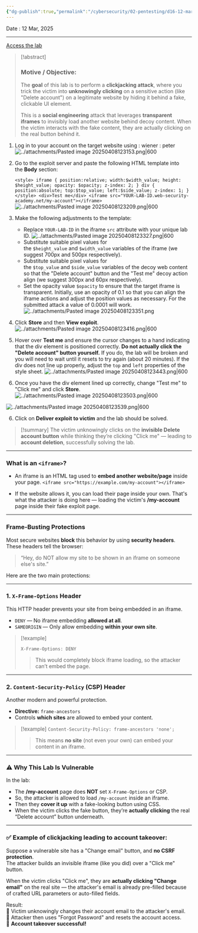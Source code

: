 ```yaml
---
{"dg-publish":true,"permalink":"/cybersecurity/02-pentesting/d16-12-mar/clickjacking-labs/lab1-basic-clickjacking-with-csrf-token-protection/"}
---
```


Date : 12 Mar, 2025

---
[Access the lab](https://portswigger.net/web-security/clickjacking/lab-basic-csrf-protected)

> [!abstract]
> ### **Motive / Objective:**
> 
> The **goal** of this lab is to perform a **clickjacking attack**, where you trick the victim into **unknowingly clicking** on a sensitive action (like "Delete account") on a legitimate website by hiding it behind a fake, clickable UI element.
> 
> This is a **social engineering** attack that leverages **transparent iframes** to invisibly load another website behind decoy content. When the victim interacts with the fake content, they are actually clicking on the real button behind it.

1. Log in to your account on the target website using : wiener : peter
![../attachments/Pasted image 20250408123153.png|600](/img/user/Cybersecurity/02_Pentesting/D16_12%20Mar/attachments/Pasted%20image%2020250408123153.png)

2. Go to the exploit server and paste the following HTML template into the **Body** section:
    
    `<style> iframe { position:relative; width:$width_value; height: $height_value; opacity: $opacity; z-index: 2; } div { position:absolute; top:$top_value; left:$side_value; z-index: 1; } </style> <div>Test me</div> <iframe src="YOUR-LAB-ID.web-security-academy.net/my-account"></iframe>`
![../attachments/Pasted image 20250408123209.png|600](/img/user/Cybersecurity/02_Pentesting/D16_12%20Mar/attachments/Pasted%20image%2020250408123209.png)

3. Make the following adjustments to the template:
    - Replace `YOUR-LAB-ID` in the iframe `src` attribute with your unique lab ID.
![../attachments/Pasted image 20250408123327.png|600](/img/user/Cybersecurity/02_Pentesting/D16_12%20Mar/attachments/Pasted%20image%2020250408123327.png)
    - Substitute suitable pixel values for the `$height_value` and `$width_value` variables of the iframe (we suggest 700px and 500px respectively).
    - Substitute suitable pixel values for the `$top_value` and `$side_value` variables of the decoy web content so that the "Delete account" button and the "Test me" decoy action align (we suggest 300px and 60px respectively).
    - Set the opacity value `$opacity` to ensure that the target iframe is transparent. Initially, use an opacity of 0.1 so that you can align the iframe actions and adjust the position values as necessary. For the submitted attack a value of 0.0001 will work.
![../attachments/Pasted image 20250408123351.png](/img/user/Cybersecurity/02_Pentesting/D16_12%20Mar/attachments/Pasted%20image%2020250408123351.png)
4. Click **Store** and then **View exploit**.
![../attachments/Pasted image 20250408123416.png|600](/img/user/Cybersecurity/02_Pentesting/D16_12%20Mar/attachments/Pasted%20image%2020250408123416.png)
5. Hover over **Test me** and ensure the cursor changes to a hand indicating that the div element is positioned correctly. **Do not actually click the "Delete account" button yourself.** If you do, the lab will be broken and you will need to wait until it resets to try again (about 20 minutes). If the div does not line up properly, adjust the `top` and `left` properties of the style sheet.
![../attachments/Pasted image 20250408123443.png|600](/img/user/Cybersecurity/02_Pentesting/D16_12%20Mar/attachments/Pasted%20image%2020250408123443.png)

6. Once you have the div element lined up correctly, change "Test me" to "Click me" and click **Store**.
![../attachments/Pasted image 20250408123503.png|600](/img/user/Cybersecurity/02_Pentesting/D16_12%20Mar/attachments/Pasted%20image%2020250408123503.png)

![../attachments/Pasted image 20250408123539.png|600](/img/user/Cybersecurity/02_Pentesting/D16_12%20Mar/attachments/Pasted%20image%2020250408123539.png)

6. Click on **Deliver exploit to victim** and the lab should be solved.


> [!summary]
> The victim unknowingly clicks on the **invisible Delete account button** while thinking they’re clicking "Click me" — leading to **account deletion**, successfully solving the lab.


---

### What is an `<iframe>`?

- An iframe is an HTML tag used to **embed another website/page** inside your page.
  `<iframe src="https://example.com/my-account"></iframe>`

- If the website allows it, you can load their page inside your own. That's what the attacker is doing here — loading the victim's **/my-account** page inside their fake exploit page.

---
### Frame-Busting Protections

Most secure websites **block** this behavior by using **security headers**. These headers tell the browser:

> “Hey, do NOT allow my site to be shown in an iframe on someone else's site.”

Here are the two main protections:

---

### 1. **`X-Frame-Options` Header**

This HTTP header prevents your site from being embedded in an iframe.

- `DENY` — No iframe embedding **allowed at all**.
- `SAMEORIGIN` — Only allow embedding **within your own site**.
    

> [!example]
> 
> `X-Frame-Options: DENY`
> 
> > This would completely block iframe loading, so the attacker can’t embed the page.
> 

---

### 2. **`Content-Security-Policy` (CSP) Header**

Another modern and powerful protection.

- **Directive:** `frame-ancestors`
- Controls **which sites** are allowed to embed your content.
    

> [!example]
> `Content-Security-Policy: frame-ancestors 'none';`
> 
> > This means **no site** (not even your own) can embed your content in an iframe.
> 

---

### ⚠️ Why This Lab Is Vulnerable

In the lab:

- The **/my-account** page does **NOT** set `X-Frame-Options` or CSP.
- So, the attacker is allowed to load `/my-account` inside an iframe.
- Then they **cover it up** with a fake-looking button using CSS.
- When the victim clicks the fake button, they’re **actually clicking** the real “Delete account” button underneath.

---
### ✅ Example of clickjacking leading to account takeover:

Suppose a vulnerable site has a "Change email" button, and **no CSRF protection**.  
The attacker builds an invisible iframe (like you did) over a "Click me" button.

When the victim clicks "Click me", they are **actually clicking "Change email"** on the real site — the attacker's email is already pre-filled because of crafted URL parameters or auto-filled fields.

Result:  
🔹 Victim unknowingly changes their account email to the attacker's email.  
🔹 Attacker then uses "Forgot Password" and resets the account access.  
🔹 **Account takeover successful!**
